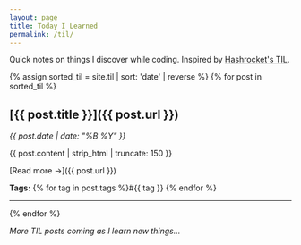 ```yaml
---
layout: page
title: Today I Learned
permalink: /til/
---
```


Quick notes on things I discover while coding. Inspired by [Hashrocket's TIL](https://til.hashrocket.com/).

{% assign sorted_til = site.til | sort: 'date' | reverse %}
{% for post in sorted_til %}
## [{{ post.title }}]({{ post.url }})
*{{ post.date | date: "%B %Y" }}*

{{ post.content | strip_html | truncate: 150 }}

[Read more →]({{ post.url }})

**Tags:** {% for tag in post.tags %}#{{ tag }} {% endfor %}

---
{% endfor %}

*More TIL posts coming as I learn new things...*
